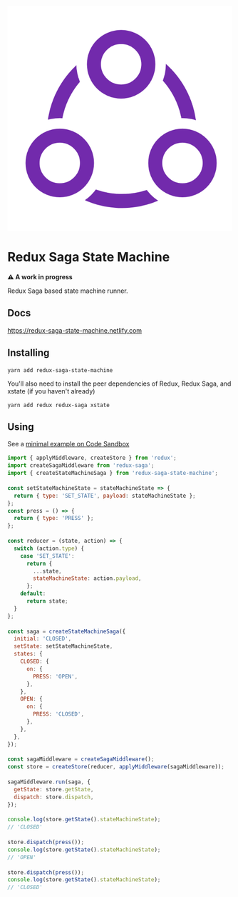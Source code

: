 ![Logo](../resources/logo.png)


# Redux Saga State Machine

**⚠️ A work in progress**

Redux Saga based state machine runner.

## Docs

https://redux-saga-state-machine.netlify.com

## Installing

```
yarn add redux-saga-state-machine
```

You'll also need to install the peer dependencies of Redux, Redux Saga, and xstate (if you haven't already)

```
yarn add redux redux-saga xstate
```

## Using

See a [minimal example on Code Sandbox](https://codesandbox.io/s/github/karl/redux-saga-state-machine/tree/master/examples/minimal)

```js
import { applyMiddleware, createStore } from 'redux';
import createSagaMiddleware from 'redux-saga';
import { createStateMachineSaga } from 'redux-saga-state-machine';

const setStateMachineState = stateMachineState => {
  return { type: 'SET_STATE', payload: stateMachineState };
};
const press = () => {
  return { type: 'PRESS' };
};

const reducer = (state, action) => {
  switch (action.type) {
    case 'SET_STATE':
      return {
        ...state,
        stateMachineState: action.payload,
      };
    default:
      return state;
  }
};

const saga = createStateMachineSaga({
  initial: 'CLOSED',
  setState: setStateMachineState,
  states: {
    CLOSED: {
      on: {
        PRESS: 'OPEN',
      },
    },
    OPEN: {
      on: {
        PRESS: 'CLOSED',
      },
    },
  },
});

const sagaMiddleware = createSagaMiddleware();
const store = createStore(reducer, applyMiddleware(sagaMiddleware));

sagaMiddleware.run(saga, {
  getState: store.getState,
  dispatch: store.dispatch,
});

console.log(store.getState().stateMachineState);
// 'CLOSED'

store.dispatch(press());
console.log(store.getState().stateMachineState);
// 'OPEN'

store.dispatch(press());
console.log(store.getState().stateMachineState);
// 'CLOSED'
```
